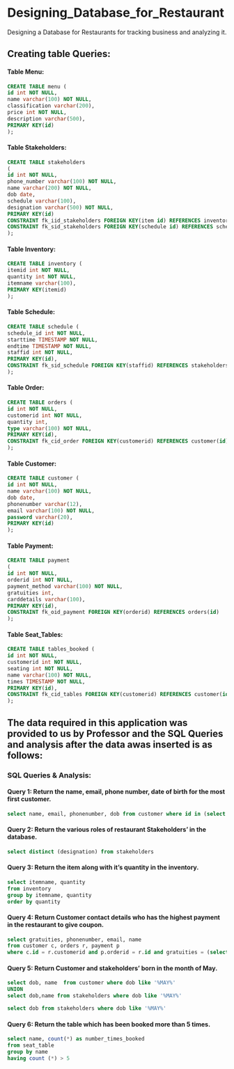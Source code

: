 # Designing_Database_for_Restaurant
Designing a Database for Restaurants for tracking business and analyzing it.


## Creating table Queries:

#### Table Menu:

``` SQL 
CREATE TABLE menu (
id int NOT NULL,
name varchar(100) NOT NULL,
classification varchar(200),
price int NOT NULL,
description varchar(500),
PRIMARY KEY(id)
);

```

#### Table Stakeholders:

``` SQL
CREATE TABLE stakeholders 
(
id int NOT NULL,
phone_number varchar(100) NOT NULL,
name varchar(200) NOT NULL,
dob date,
schedule varchar(100),
designation varchar(500) NOT NULL,
PRIMARY KEY(id)
CONSTRAINT fk_iid_stakeholders FOREIGN KEY(item id) REFERENCES inventory(item id)
CONSTRAINT fk_sid_stakeholders FOREIGN KEY(schedule id) REFERENCES schedule(schedule id)
);

```

#### Table Inventory:

``` SQL
CREATE TABLE inventory (
itemid int NOT NULL,
quantity int NOT NULL,
itemname varchar(100),
PRIMARY KEY(itemid) 
);

```
#### Table Schedule:

``` SQL
CREATE TABLE schedule (
schedule_id int NOT NULL,
starttime TIMESTAMP NOT NULL,
endtime TIMESTAMP NOT NULL,
staffid int NOT NULL,
PRIMARY KEY(id),
CONSTRAINT fk_sid_schedule FOREIGN KEY(staffid) REFERENCES stakeholders(id)
);

```
#### Table Order:

``` SQL
CREATE TABLE orders (
id int NOT NULL,
customerid int NOT NULL,
quantity int,
type varchar(100) NOT NULL,
PRIMARY KEY(id),
CONSTRAINT fk_cid_order FOREIGN KEY(customerid) REFERENCES customer(id)
);

```
#### Table Customer:

``` SQL
CREATE TABLE customer (
id int NOT NULL,
name varchar(100) NOT NULL,
dob date,
phonenumber varchar(12),
email varchar(100) NOT NULL,
password varchar(20),
PRIMARY KEY(id) 
);

```
#### Table Payment:

``` SQL
CREATE TABLE payment 
(
id int NOT NULL,
orderid int NOT NULL,
payment_method varchar(100) NOT NULL,
gratuities int,
carddetails varchar(100),
PRIMARY KEY(id),
CONSTRAINT fk_oid_payment FOREIGN KEY(orderid) REFERENCES orders(id)
);

```
#### Table Seat_Tables:

``` SQL
CREATE TABLE tables_booked (
id int NOT NULL,
customerid int NOT NULL,
seating int NOT NULL,
name varchar(100) NOT NULL,
times TIMESTAMP NOT NULL,
PRIMARY KEY(id),
CONSTRAINT fk_cid_tables FOREIGN KEY(customerid) REFERENCES customer(id)
);

```


## The data required in this application was provided to us by Professor and the SQL Queries and analysis after the data awas inserted is as follows:

### SQL Queries & Analysis:

#### Query  1: Return the name, email, phone number, date of birth for the most first customer.

``` SQL
select name, email, phonenumber, dob from customer where id in (select min(id) from customer)

```

#### Query  2: Return the various roles of restaurant Stakeholders’ in the database.

``` SQL
select distinct (designation) from stakeholders

```

#### Query  3: Return the item along with it’s quantity in the inventory.

``` SQL
select itemname, quantity
from inventory
group by itemname, quantity
order by quantity

```

#### Query  4: Return Customer contact details who has the highest payment in the restaurant to give coupon.

``` SQL
select gratuities, phonenumber, email, name
from customer c, orders r, payment p
where c.id = r.customerid and p.orderid = r.id and gratuities = (select max(gratuities) from payment)

```

#### Query  5: Return Customer and stakeholders’ born in the month of May.

``` SQL
select dob, name  from customer where dob like '%MAY%'
UNION 
select dob,name from stakeholders where dob like '%MAY%'

select dob from stakeholders where dob like '%MAY%'

```

#### Query  6: Return the table which has been booked more than 5 times.

``` SQL
select name, count(*) as number_times_booked 
from seat_table
group by name
having count (*) > 5

```
